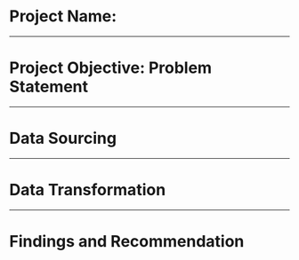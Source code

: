# Project Name:


----
# Project Objective: Problem Statement 


----
# Data Sourcing 


----
# Data Transformation 


----
# Findings and Recommendation
